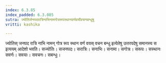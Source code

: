 ```yaml
---
index: 6.3.85
index_padded: 6.3.085
sutra: ज्योतिर्जनपदरात्रिनाभिनामगोत्ररूपस्थानवर्णवर्योवचनबन्धुषु
vritti: kashika

---
```

ज्योतिस् जनपद रात्रि नाभि नामन् गोत्र रूप स्थान वर्ण वयस् वचन बन्धु इत्येतेषु उत्तरपदेषु समानस्य स इत्ययम् आदेशो भवति। सज्योतिः। सजनपदः। सरात्रिः। सनाभिः। सनामा। सगोत्रः। सरूपः। सस्थानः सवर्णः। सवयाः। सवचनः। सबन्धुः।